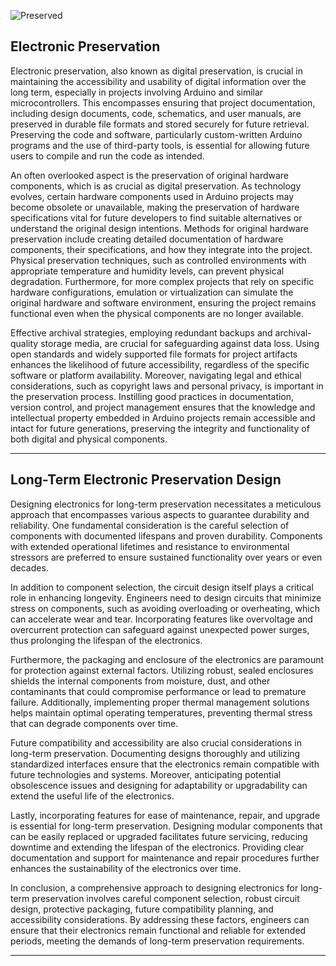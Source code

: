 ![Preserved](https://github.com/sourceduty/Electronic_Preservation/assets/123030236/803c002a-78df-44d7-8b87-81e0525e03a5)

## Electronic Preservation

Electronic preservation, also known as digital preservation, is crucial in maintaining the accessibility and usability of digital information over the long term, especially in projects involving Arduino and similar microcontrollers. This encompasses ensuring that project documentation, including design documents, code, schematics, and user manuals, are preserved in durable file formats and stored securely for future retrieval. Preserving the code and software, particularly custom-written Arduino programs and the use of third-party tools, is essential for allowing future users to compile and run the code as intended.

An often overlooked aspect is the preservation of original hardware components, which is as crucial as digital preservation. As technology evolves, certain hardware components used in Arduino projects may become obsolete or unavailable, making the preservation of hardware specifications vital for future developers to find suitable alternatives or understand the original design intentions. Methods for original hardware preservation include creating detailed documentation of hardware components, their specifications, and how they integrate into the project. Physical preservation techniques, such as controlled environments with appropriate temperature and humidity levels, can prevent physical degradation. Furthermore, for more complex projects that rely on specific hardware configurations, emulation or virtualization can simulate the original hardware and software environment, ensuring the project remains functional even when the physical components are no longer available.

Effective archival strategies, employing redundant backups and archival-quality storage media, are crucial for safeguarding against data loss. Using open standards and widely supported file formats for project artifacts enhances the likelihood of future accessibility, regardless of the specific software or platform availability. Moreover, navigating legal and ethical considerations, such as copyright laws and personal privacy, is important in the preservation process. Instilling good practices in documentation, version control, and project management ensures that the knowledge and intellectual property embedded in Arduino projects remain accessible and intact for future generations, preserving the integrity and functionality of both digital and physical components.

***

## Long-Term Electronic Preservation Design

Designing electronics for long-term preservation necessitates a meticulous approach that encompasses various aspects to guarantee durability and reliability. One fundamental consideration is the careful selection of components with documented lifespans and proven durability. Components with extended operational lifetimes and resistance to environmental stressors are preferred to ensure sustained functionality over years or even decades.

In addition to component selection, the circuit design itself plays a critical role in enhancing longevity. Engineers need to design circuits that minimize stress on components, such as avoiding overloading or overheating, which can accelerate wear and tear. Incorporating features like overvoltage and overcurrent protection can safeguard against unexpected power surges, thus prolonging the lifespan of the electronics.

Furthermore, the packaging and enclosure of the electronics are paramount for protection against external factors. Utilizing robust, sealed enclosures shields the internal components from moisture, dust, and other contaminants that could compromise performance or lead to premature failure. Additionally, implementing proper thermal management solutions helps maintain optimal operating temperatures, preventing thermal stress that can degrade components over time.

Future compatibility and accessibility are also crucial considerations in long-term preservation. Documenting designs thoroughly and utilizing standardized interfaces ensure that the electronics remain compatible with future technologies and systems. Moreover, anticipating potential obsolescence issues and designing for adaptability or upgradability can extend the useful life of the electronics.

Lastly, incorporating features for ease of maintenance, repair, and upgrade is essential for long-term preservation. Designing modular components that can be easily replaced or upgraded facilitates future servicing, reducing downtime and extending the lifespan of the electronics. Providing clear documentation and support for maintenance and repair procedures further enhances the sustainability of the electronics over time.

In conclusion, a comprehensive approach to designing electronics for long-term preservation involves careful component selection, robust circuit design, protective packaging, future compatibility planning, and accessibility considerations. By addressing these factors, engineers can ensure that their electronics remain functional and reliable for extended periods, meeting the demands of long-term preservation requirements.

***
